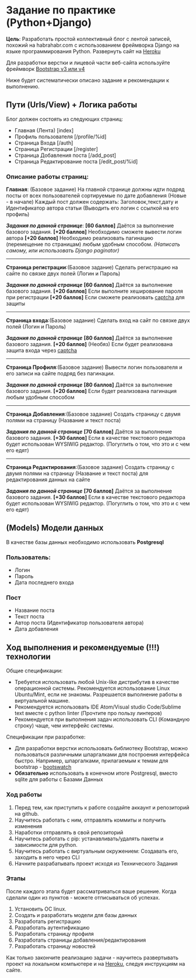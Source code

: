 # Задание по практике (Python+Django)
**Цель**: Разработать простой коллективный блог с лентой записей, похожий на habrahabr.com с использованием фреймворка Django на языке программирования Python.
Развернуть сайт на [Heroku](https://www.heroku.com/)

Для разработки верстки и лицевой части веб-сайта используйте фреймворк [Bootstrap v3 или v4](http://getbootstrap.com)

Ниже будет систематически описано задание и рекомендации к выполнению.

## Пути (Urls/View) + Логика работы
Блог должен состоять из следующих страниц:

- Главная (Лента) [index]
- Профиль пользователя [/profile/%id] 
- Страница Входа [/auth]
- Страница Регистрации [/register]
- Страница Добавления поста [/add_post]
- Страница Редактирование поста [/edit_post/%id]

### Описание работы страниц:

**Главная**: (Базовое задание) На главной странице должны идти подряд посты от всех пользователей сортируемые по дате добавления (Новые - в начале)
Каждый пост должен содержать: Заголовок,текст,дату и Идентификатор автора статьи (Выводить его логин с ссылкой на его профиль)

***Задания по данной странице***:
**[60 баллов]** Даётся за выполнение базового задания.
**[+20 баллов]** Необходимо сможете вывести логин автора
**[+20 баллов]** Необходимо реализовать пагинацию (перемещение по страницам) любым удобным способом. *(Написать самому, или использовать Django paginator)*


----------
**Страница регистрации**:(Базовое задание) Сделать регистрацию на сайте по связке двух полей (Логин и Пароль)

***Задания по данной странице***
**[60 баллов]** Даётся за выполнение базового задания.
**[+20 баллов]** Если выполните хеширование пароля при регистрации
**[+20 баллов]** Если сможете реализовать [captcha](https://pypi.python.org/pypi/captcha/0.1.1) для защиты


----------


**Страница входа**:(Базовое задание) Сделать вход на сайт по связке двух полей (Логин и Пароль)

***Задания по данной странице***
**[80 баллов]** Даётся за выполнение базового задания.
**[+20 баллов]** (Необяз) Если будет реализована защита входа через [captcha](https://pypi.python.org/pypi/captcha/0.1.1)

----------


**Страница Профиля**:(Базовое задание) Вывести логин пользователя и его записи на сайте подряд без пагинации.

***Задания по данной странице***
**[80 баллов]** Даётся за выполнение базового задания.
**[+20 баллов]** Если будет реализована пагинация любым удобным способом


----------


**Страница Добавления**:(Базовое задание)  Создать страницу с двумя полями на страницу (Название и текст поста) 

***Задания по данной странице***
**[70 баллов]** Даётся за выполнение базового задания.
**[+30 баллов]** Если в качестве текстового редактора будет использован WYSIWIG редактор. (Погуглить о том, что это и с чем его едят)

----------


**Страница Редактирования**:(Базовое задание)  Создать страницу с двумя полями на страницу (Название и текст поста) для редактирования данных на сайте

***Задания по данной странице***
**[70 баллов]** Даётся за выполнение базового задания.
**[+30 баллов]** Если в качестве текстового редактора будет использован WYSIWIG редактор. (Погуглить о том, что это и с чем его едят)



## (Models) Модели данных 
В качестве базы данных необходимо использовать **Postgresql**
### Пользователь: 
- Логин
- Пароль
- Дата последнего входа
### Пост 
- Название поста
- Текст поста
- Автор поста (Идентификатор пользователя автора)
- Дата добавления


## Ход выполнения и рекомендуемые (!!!) технологии
Общие спецификации:
- Требуется использовать любой Unix-like дистрибутив в качестве операционной системы. Рекомендуется использование Linux Ubuntu/Mint, если не знакомы. Разрешается выполнение работы в виртуальной машине.
- Рекомендуется использовать IDE Atom/Visual studio Code/Sublime text вместе с python linter (Прочтите про пользу линтеров)
- Рекомендуется при выполнения задач использовать CLI (Командную строку) чаще, чем интерфейс системы.

Спецификации при разработке:
- Для разработки верстки использовать библиотеку Bootstrap, можно пользоваться различными шпаргалками для построения интерфейса быстро. Например, шпаргалками, прилагаемым к темам для bootstrap - [bootswatch](https://bootswatch.com/)
- **Обязательно** использовать в конечном итоге Postgresql, вместо sqlite для работы с Базами Данных

### Ход работы
1. Перед тем, как приступить к работе создайте аккаунт и репозиторий на github.  
2. Научитесь работать с ним, отправлять коммиты и получить изменения
3. Наработки отправлять в свой репозиторий
4. Научитесь работать с pip: устанавливать/удалять пакеты и зависимости для python.
5. Научитесь работать с виртуальным окружением: Создавать его, заходить в него через  CLI
6. Начните разрабатывать проект исходя из Технического Задания

### Этапы
После каждого этапа будет рассматриваться ваше решение. Когда сделали один из пунктов - можете отписываться об успехах. 

1. Установить ОС linux.
2. Создать и разработать модели для базы данных
3. Разработать регистрацию
4. Разработать аутентификацию
5. Разработать страницу профиля 
6. Разработать страницы добавления/редактирования
7. Разработать страницу новостей

Как только закончите реализацию задачи - научитесь развертывать проект на локальном компьютере и на [Heroku](https://www.heroku.com/), следуя инструкциям на сайте.


